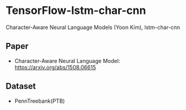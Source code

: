 # TensorFlow-lstm-char-cnn
Character-Aware Neural Language Models (Yoon Kim), lstm-char-cnn

## Paper
   * Character-Aware Neural Language Model: https://arxiv.org/abs/1508.06615
   
## Dataset
   * PennTreebank(PTB)
